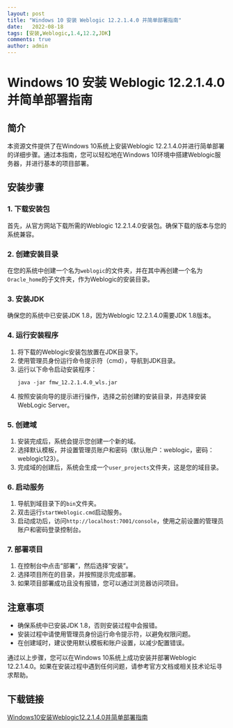 ```yaml
---
layout: post
title: "Windows 10 安装 Weblogic 12.2.1.4.0 并简单部署指南"
date:   2022-08-18
tags: [安装,Weblogic,1.4,12.2,JDK]
comments: true
author: admin
---
```

# Windows 10 安装 Weblogic 12.2.1.4.0 并简单部署指南

## 简介
本资源文件提供了在Windows 10系统上安装Weblogic 12.2.1.4.0并进行简单部署的详细步骤。通过本指南，您可以轻松地在Windows 10环境中搭建Weblogic服务器，并进行基本的项目部署。

## 安装步骤

### 1. 下载安装包
首先，从官方网站下载所需的Weblogic 12.2.1.4.0安装包。确保下载的版本与您的系统兼容。

### 2. 创建安装目录
在您的系统中创建一个名为`weblogic`的文件夹，并在其中再创建一个名为`Oracle_home`的子文件夹，作为Weblogic的安装目录。

### 3. 安装JDK
确保您的系统中已安装JDK 1.8，因为Weblogic 12.2.1.4.0需要JDK 1.8版本。

### 4. 运行安装程序
1. 将下载的Weblogic安装包放置在JDK目录下。
2. 使用管理员身份运行命令提示符（cmd），导航到JDK目录。
3. 运行以下命令启动安装程序：
   ```
   java -jar fmw_12.2.1.4.0_wls.jar
   ```
4. 按照安装向导的提示进行操作，选择之前创建的安装目录，并选择安装WebLogic Server。

### 5. 创建域
1. 安装完成后，系统会提示您创建一个新的域。
2. 选择默认模板，并设置管理员账户和密码（默认账户：weblogic，密码：weblogic123）。
3. 完成域的创建后，系统会生成一个`user_projects`文件夹，这是您的域目录。

### 6. 启动服务
1. 导航到域目录下的`bin`文件夹。
2. 双击运行`startWeblogic.cmd`启动服务。
3. 启动成功后，访问`http://localhost:7001/console`，使用之前设置的管理员账户和密码登录控制台。

### 7. 部署项目
1. 在控制台中点击“部署”，然后选择“安装”。
2. 选择项目所在的目录，并按照提示完成部署。
3. 如果项目部署成功且没有报错，您可以通过浏览器访问项目。

## 注意事项
- 确保系统中已安装JDK 1.8，否则安装过程中会报错。
- 安装过程中请使用管理员身份运行命令提示符，以避免权限问题。
- 在创建域时，建议使用默认模板和账户设置，以减少配置错误。

通过以上步骤，您可以在Windows 10系统上成功安装并部署Weblogic 12.2.1.4.0。如果在安装过程中遇到任何问题，请参考官方文档或相关技术论坛寻求帮助。

## 下载链接

[Windows10安装Weblogic12.2.1.4.0并简单部署指南](https://pan.quark.cn/s/f345f09b086d)